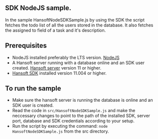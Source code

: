 ## SDK NodeJS sample.

In the sample HansoftNodeSDKSample.js by using the SDK the script fetches the todo list of all the users stored in the database.
It also fetches the assigned to field of a task and it's description.

## Prerequisites

* NodeJS installed preferably the LTS version. [NodeJS](https://nodejs.org/en/)
* A Hansoft server running with a database online and an SDK user created. [Hansoft server](https://www.perforce.com/downloads/hansoft-server) version 11 or higher.
* [Hansoft SDK](https://www.perforce.com/downloads/hansoft-sdk) installed  version 11.004 or higher.

## To run the sample

* Make sure the hansoft server is running the database is online and an SDK user is created.
* Read the code in `src/HansoftNodeSDKSample.js` and make the neccessary changes to point to the path of the installed SDK, server port, database and SDK credentials according to your setup.
* Run the script by executing the command: `node HansoftNodeSDKSample.js` from the src directory.

